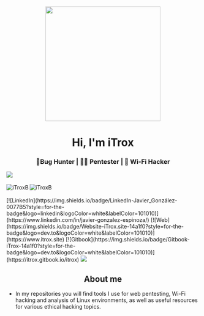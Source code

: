 <h3 align="center"> 
  <img src="https://lh5.googleusercontent.com/Af1mH7K3xWG9cXuwwZXZ_GRVmoBnR0pwcxewuAz_1iKow8P32kBaD2joMDzWMjUSLulQ89DQFMJ8753KwSp0Ehc9oa7xtx2waFFgDe74-EcZ2TLCmTsVL-xu2oE5SZXDjcUgabRysvk=w16383" height="300"/>
</h3>

<h1 align="center">Hi, I'm iTrox</h1>  
<h3 align="center">🐞Bug Hunter | 🧑‍💻 Pentester | 🛜 Wi-Fi Hacker</h3>

<img src="https://user-images.githubusercontent.com/73097560/115834477-dbab4500-a447-11eb-908a-139a6edaec5c.gif">
<!-- Dynamic Stats Grid -->
<br>
<br>
<div align="center">
  <a href="https://github.com/iTroxB">
    <img align="left" src="https://github-readme-stats.vercel.app/api/top-langs?username=iTroxB&show_icons=true&theme=dark&locale=en&layout=compact" alt="iTroxB" />
    <img align="left" src="https://github-readme-stats.vercel.app/api?username=iTroxB&show_icons=true&theme=dark&locale=en" alt="iTroxB" />
  </a>
</div>
<br>
<br>
<!-- Social Badges -->
[![LinkedIn](https://img.shields.io/badge/LinkedIn-Javier_González-0077B5?style=for-the-badge&logo=linkedin&logoColor=white&labelColor=101010)](https://www.linkedin.com/in/javier-gonzalez-espinoza/)
[![Web](https://img.shields.io/badge/Website-iTrox.site-14a1f0?style=for-the-badge&logo=dev.to&logoColor=white&labelColor=101010)](https://www.itrox.site)
[![Gitbook](https://img.shields.io/badge/Gitbook-iTrox-14a1f0?style=for-the-badge&logo=dev.to&logoColor=white&labelColor=101010)](https://itrox.gitbook.io/itrox)

<!-- Rainbow Divider -->
<img src="https://user-images.githubusercontent.com/73097560/115834477-dbab4500-a447-11eb-908a-139a6edaec5c.gif">

<!-- About Me Section -->
<h2 align="center">About me</h2>

- In my repositories you will find tools I use for web pentesting, Wi-Fi hacking and analysis of Linux environments, as well as useful resources for various ethical hacking topics.
